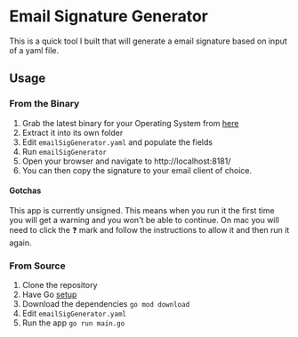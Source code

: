 # Email Signature Generator

This is a quick tool I built that will generate a email signature based on input of a yaml file.
## Usage

### From the Binary
1. Grab the latest binary for your Operating System from [here](https://github.com/JamesAtTensure/emailSigGenerator/releases)
2. Extract it into its own folder
3. Edit `emailSigGenerator.yaml` and populate the fields
4. Run `emailSigGenerator`
5. Open your browser and navigate to http://localhost:8181/
5. You can then copy the signature to your email client of choice. 
#### Gotchas
This app is currently unsigned. This means when you run it the first time you will get a warning and you won't be able to continue. On mac you will need to click the :question: mark and follow the instructions to allow it and then run it again.
### From Source
1. Clone the repository
2. Have Go [setup](https://golang.org/doc/install) 
3. Download the dependencies `go mod download`
4. Edit `emailSigGenerator.yaml`
5. Run the app `go run main.go`

